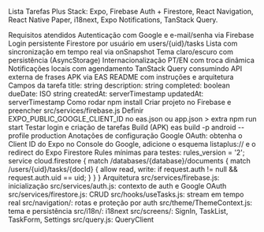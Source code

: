 Lista Tarefas Plus
Stack: Expo, Firebase Auth + Firestore, React Navigation, React Native Paper, i18next, Expo Notifications, TanStack Query.

Requisitos atendidos
Autenticação com Google e e-mail/senha via Firebase
Login persistente
Firestore por usuário em users/{uid}/tasks
Lista com sincronização em tempo real via onSnapshot
Tema claro/escuro com persistência (AsyncStorage)
Internacionalização PT/EN com troca dinâmica
Notificações locais com agendamento
TanStack Query consumindo API externa de frases
APK via EAS
README com instruções e arquitetura
Campos da tarefa
title: string
description: string
completed: boolean
dueDate: ISO string
createdAt: serverTimestamp
updatedAt: serverTimestamp
Como rodar
npm install
Criar projeto no Firebase e preencher src/services/firebase.js
Definir EXPO_PUBLIC_GOOGLE_CLIENT_ID no eas.json ou app.json > extra
npm run start
Testar login e criação de tarefas
Build (APK)
eas build -p android --profile production
Anotações de configuração
Google OAuth: obtenha o Client ID do Expo no Console do Google, adicione o esquema listaplus:// e o redirect do Expo
Firestore Rules mínimas para testes:
rules_version = '2';
service cloud.firestore {
  match /databases/{database}/documents {
    match /users/{uid}/tasks/{docId} {
      allow read, write: if request.auth != null && request.auth.uid == uid;
    }
  }
}
Arquitetura
src/services/firebase.js: inicialização
src/services/auth.js: contexto de auth e Google OAuth
src/services/firestore.js: CRUD
src/hooks/useTasks.js: stream em tempo real
src/navigation/: rotas e proteção por auth
src/theme/ThemeContext.js: tema e persistência
src/i18n/: i18next
src/screens/: SignIn, TaskList, TaskForm, Settings
src/query.js: QueryClient
